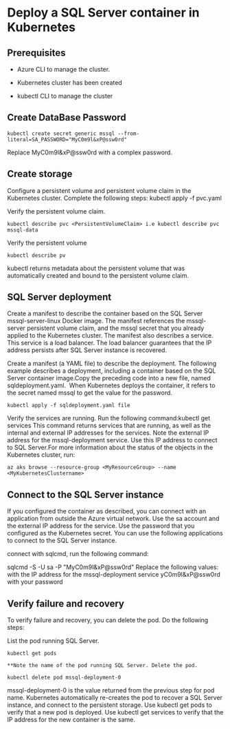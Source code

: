 # Deploy a SQL Server container in Kubernetes
		
##  Prerequisites

   * Azure CLI to manage the cluster.
		
   * Kubernetes cluster has been created
		
   * kubectl CLI to manage the cluster	      

##  Create DataBase Password

```kubectl create secret generic mssql --from-literal=SA_PASSWORD="MyC0m9l&xP@ssw0rd"```

Replace MyC0m9l&xP@ssw0rd with a complex password.

##  Create storage
  Configure a persistent volume and persistent volume claim in the Kubernetes cluster. Complete the following steps:
  kubectl apply -f pvc.yaml


Verify the persistent volume claim.

  ```kubectl describe pvc <PersistentVolumeClaim> i.e kubectl describe pvc mssql-data```

Verify the persistent volume

  ```kubectl describe pv```
    
kubectl returns metadata about the persistent volume that was automatically created and bound to the persistent volume claim.

## SQL Server deployment

Create a manifest to describe the container based on the SQL Server mssql-server-linux Docker image. The manifest references the mssql-server persistent volume claim, and the mssql secret that you already applied to the Kubernetes cluster. The manifest also describes a service. This service is a load balancer. The load balancer guarantees that the IP address persists after SQL Server instance is recovered.
	   
Create a manifest (a YAML file) to describe the deployment. The following example describes a deployment, including a container based on the SQL Server container image.Copy the preceding code into a new file, named sqldeployment.yaml.  When Kubernetes deploys the container, it refers to the secret named mssql to get the value for the password.

```kubectl apply -f sqldeployment.yaml file```
	
Verify the services are running. Run the following command:kubectl get services This command returns services that are running, as well as the internal and external IP addresses for the services. Note the external IP address for the mssql-deployment service. Use this IP address to connect to SQL Server.For more information about the status of the objects in the Kubernetes cluster, run:

```az aks browse --resource-group <MyResourceGroup> --name <MyKubernetesClustername>```

## Connect to the SQL Server instance

If you configured the container as described, you can connect with an application from outside the Azure virtual network. Use the sa account and the external IP address for the service. Use the password that you configured as the Kubernetes secret.
You can use the following applications to connect to the SQL Server instance.
		
connect with sqlcmd, run the following command:

  sqlcmd -S <External IP Address> -U sa -P "MyC0m9l&xP@ssw0rd"
		Replace the following values:
     <External IP Address> with the IP address for the mssql-deployment service  yC0m9l&xP@ssw0rd with your password
		
## Verify failure and recovery

To verify failure and recovery, you can delete the pod. Do the following steps:
        
  List the pod running SQL Server.
	 
   ```kubectl get pods```

    **Note the name of the pod running SQL Server. Delete the pod.

```kubectl delete pod mssql-deployment-0```

mssql-deployment-0 is the value returned from the previous step for pod name.
Kubernetes automatically re-creates the pod to recover a SQL Server instance, and connect to the persistent storage. Use kubectl get pods to verify that a new pod is deployed. Use kubectl get services to verify that the IP address for the new container is the same.
